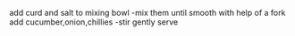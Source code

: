 add curd and salt to mixing bowl
-mix them until smooth with help of a fork
add cucumber,onion,chillies
-stir gently 
serve
